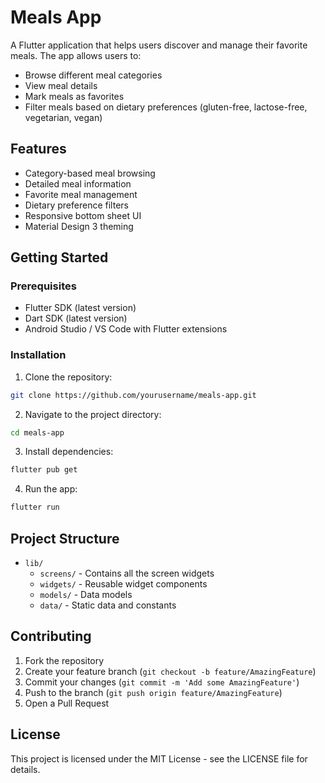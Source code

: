 # Meals App

A Flutter application that helps users discover and manage their favorite meals. The app allows users to:

- Browse different meal categories
- View meal details
- Mark meals as favorites
- Filter meals based on dietary preferences (gluten-free, lactose-free, vegetarian, vegan)

## Features

- Category-based meal browsing
- Detailed meal information
- Favorite meal management
- Dietary preference filters
- Responsive bottom sheet UI
- Material Design 3 theming

## Getting Started

### Prerequisites

- Flutter SDK (latest version)
- Dart SDK (latest version)
- Android Studio / VS Code with Flutter extensions

### Installation

1. Clone the repository:

```bash
git clone https://github.com/yourusername/meals-app.git
```

2. Navigate to the project directory:

```bash
cd meals-app
```

3. Install dependencies:

```bash
flutter pub get
```

4. Run the app:

```bash
flutter run
```

## Project Structure

- `lib/`
  - `screens/` - Contains all the screen widgets
  - `widgets/` - Reusable widget components
  - `models/` - Data models
  - `data/` - Static data and constants

## Contributing

1. Fork the repository
2. Create your feature branch (`git checkout -b feature/AmazingFeature`)
3. Commit your changes (`git commit -m 'Add some AmazingFeature'`)
4. Push to the branch (`git push origin feature/AmazingFeature`)
5. Open a Pull Request

## License

This project is licensed under the MIT License - see the LICENSE file for details.
